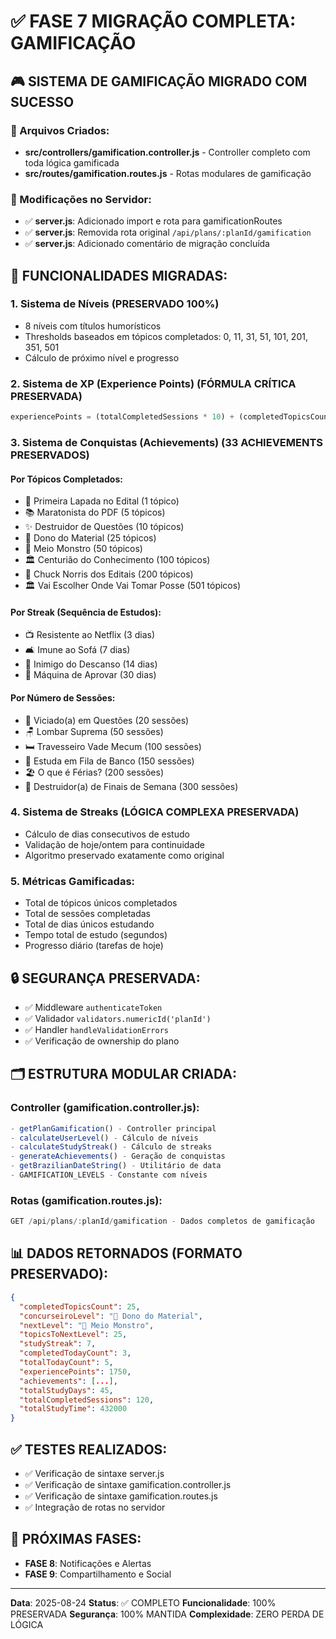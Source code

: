 # ✅ FASE 7 MIGRAÇÃO COMPLETA: GAMIFICAÇÃO

## 🎮 SISTEMA DE GAMIFICAÇÃO MIGRADO COM SUCESSO

### 📁 Arquivos Criados:
- **src/controllers/gamification.controller.js** - Controller completo com toda lógica gamificada
- **src/routes/gamification.routes.js** - Rotas modulares de gamificação

### 🔧 Modificações no Servidor:
- ✅ **server.js**: Adicionado import e rota para gamificationRoutes
- ✅ **server.js**: Removida rota original `/api/plans/:planId/gamification`
- ✅ **server.js**: Adicionado comentário de migração concluída

## 🎯 FUNCIONALIDADES MIGRADAS:

### 1. **Sistema de Níveis** (PRESERVADO 100%)
- 8 níveis com títulos humorísticos
- Thresholds baseados em tópicos completados: 0, 11, 31, 51, 101, 201, 351, 501
- Cálculo de próximo nível e progresso

### 2. **Sistema de XP (Experience Points)** (FÓRMULA CRÍTICA PRESERVADA)
```javascript
experiencePoints = (totalCompletedSessions * 10) + (completedTopicsCount * 50)
```

### 3. **Sistema de Conquistas (Achievements)** (33 ACHIEVEMENTS PRESERVADOS)

#### Por Tópicos Completados:
- 🎯 Primeira Lapada no Edital (1 tópico)
- 📚 Maratonista do PDF (5 tópicos)
- ✨ Destruidor de Questões (10 tópicos)
- 👑 Dono do Material (25 tópicos)
- 🌟 Meio Monstro (50 tópicos)
- 🏛️ Centurião do Conhecimento (100 tópicos)
- 💪 Chuck Norris dos Editais (200 tópicos)
- 🏛️ Vai Escolher Onde Vai Tomar Posse (501 tópicos)

#### Por Streak (Sequência de Estudos):
- 📺 Resistente ao Netflix (3 dias)
- 🛋️ Imune ao Sofá (7 dias)
- 😤 Inimigo do Descanso (14 dias)
- 🤖 Máquina de Aprovar (30 dias)

#### Por Número de Sessões:
- 💊 Viciado(a) em Questões (20 sessões)
- 🪑 Lombar Suprema (50 sessões)
- 🛏️ Travesseiro Vade Mecum (100 sessões)
- 📖 Estuda em Fila de Banco (150 sessões)
- 🏖️ O que é Férias? (200 sessões)
- 🎉 Destruidor(a) de Finais de Semana (300 sessões)

### 4. **Sistema de Streaks** (LÓGICA COMPLEXA PRESERVADA)
- Cálculo de dias consecutivos de estudo
- Validação de hoje/ontem para continuidade
- Algoritmo preservado exatamente como original

### 5. **Métricas Gamificadas**:
- Total de tópicos únicos completados
- Total de sessões completadas
- Total de dias únicos estudando
- Tempo total de estudo (segundos)
- Progresso diário (tarefas de hoje)

## 🔒 SEGURANÇA PRESERVADA:
- ✅ Middleware `authenticateToken`
- ✅ Validador `validators.numericId('planId')`
- ✅ Handler `handleValidationErrors`
- ✅ Verificação de ownership do plano

## 🗂️ ESTRUTURA MODULAR CRIADA:

### Controller (gamification.controller.js):
```javascript
- getPlanGamification() - Controller principal
- calculateUserLevel() - Cálculo de níveis
- calculateStudyStreak() - Cálculo de streaks
- generateAchievements() - Geração de conquistas
- getBrazilianDateString() - Utilitário de data
- GAMIFICATION_LEVELS - Constante com níveis
```

### Rotas (gamification.routes.js):
```javascript
GET /api/plans/:planId/gamification - Dados completos de gamificação
```

## 📊 DADOS RETORNADOS (FORMATO PRESERVADO):
```json
{
  "completedTopicsCount": 25,
  "concurseiroLevel": "👑 Dono do Material",
  "nextLevel": "🌟 Meio Monstro",
  "topicsToNextLevel": 25,
  "studyStreak": 7,
  "completedTodayCount": 3,
  "totalTodayCount": 5,
  "experiencePoints": 1750,
  "achievements": [...],
  "totalStudyDays": 45,
  "totalCompletedSessions": 120,
  "totalStudyTime": 432000
}
```

## ✅ TESTES REALIZADOS:
- ✅ Verificação de sintaxe server.js
- ✅ Verificação de sintaxe gamification.controller.js
- ✅ Verificação de sintaxe gamification.routes.js
- ✅ Integração de rotas no servidor

## 🔄 PRÓXIMAS FASES:
- **FASE 8**: Notificações e Alertas
- **FASE 9**: Compartilhamento e Social

---

**Data**: 2025-08-24
**Status**: ✅ COMPLETO
**Funcionalidade**: 100% PRESERVADA
**Segurança**: 100% MANTIDA
**Complexidade**: ZERO PERDA DE LÓGICA